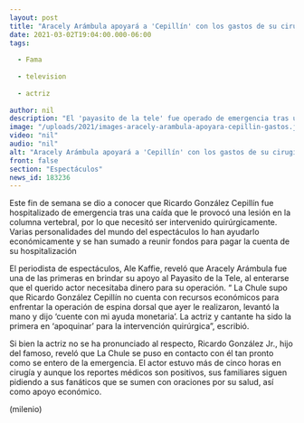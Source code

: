 ```yaml
---
layout: post
title: "Aracely Arámbula apoyará a 'Cepillín' con los gastos de su cirugía"
date: 2021-03-02T19:04:00.000-06:00
tags:
  
  - Fama
  
  - television
  
  - actriz
  
author: nil
description: "El 'payasito de la tele' fue operado de emergencia tras un accidente en el que se lesionó la columna vertebral. "
image: "/uploads/2021/images-aracely-arambula-apoyara-cepillin-gastos.jpg"
video: "nil"
audio: "nil"
alt: "Aracely Arámbula apoyará a 'Cepillín' con los gastos de su cirugía"
front: false
section: "Espectáculos"
news_id: 183236
---
```


Este fin de semana se dio a conocer que Ricardo González Cepillín fue hospitalizado de emergencia tras una caída que le provocó una lesión en la columna vertebral, por lo que necesitó ser intervenido quirúrgicamente. Varias personalidades del mundo del espectáculos lo han ayudarlo económicamente y se han sumado a reunir fondos para pagar la cuenta de su hospitalización 

El periodista de espectáculos, Ale Kaffie, reveló que Aracely Arámbula fue una de las primeras en brindar su apoyo al Payasito de la Tele, al enterarse que el querido actor necesitaba dinero para su operación. “ La Chule supo que Ricardo González Cepillín no cuenta con recursos económicos para enfrentar la operación de espina dorsal que ayer le realizaron, levantó la mano y dijo ‘cuente con mi ayuda monetaria’. La actriz y cantante ha sido la primera en ‘apoquinar’ para la intervención quirúrgica”, escribió. 

Si bien la actriz no se ha pronunciado al respecto, Ricardo González Jr., hijo del famoso, reveló que La Chule se puso en contacto con él tan pronto como se entero de la emergencia. El actor estuvo más de cinco horas en cirugía y aunque los reportes médicos son positivos, sus familiares siguen pidiendo a sus fanáticos que se sumen con oraciones por su salud, así como apoyo económico. 

(milenio)